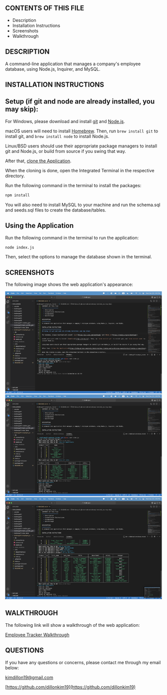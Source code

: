 CONTENTS OF THIS FILE
---------------------
  * Description
  * Installation Instructions
  * Screenshots
  * Walkthrough
  
DESCRIPTION
-----------
A command-line application that manages a company's employee database, using Node.js, Inquirer, and MySQL.

INSTALLATION INSTRUCTIONS
-------------------------
## Setup (if git and node are already installed, you may skip): 

For Windows, please download and install [git](https://git-scm.com/downloads) and [Node.js](https://nodejs.org/en/download/).

macOS users will need to install [Homebrew](https://brew.sh/). Then, run `brew install git` to install git, and `brew install node` to install Node.js.

Linux/BSD users should use their appropriate package managers to install git and Node.js, or build from source if you swing that way.

After that, [clone the Application](https://help.github.com/en/github/creating-cloning-and-archiving-repositories/cloning-a-repository).

When the cloning is done, open the Integrated Terminal in the respective directory. 

Run the following command in the terminal to install the packages: 

```bash
npm install
```

You will also need to install MySQL to your machine and run the schema.sql and seeds.sql files to create the database/tables.

## Using the Application

Run the following command in the terminal to run the application: 

```bash
node index.js
```

Then, select the options to manage the database shown in the terminal. 

SCREENSHOTS
-----------
The following image shows the web application's appearance:

![Screenshot 1](./assets/images/screenshot1.png)
![Screenshot 2](./assets/images/screenshot2.png)
![Screenshot 3](./assets/images/screenshot3.png)

WALKTHROUGH
-----------
The following link will show a walkthrough of the web application: 

[Employee Tracker Walkthrough](https://drive.google.com/file/d/1U5jotfaR9KL03OYJvaqZKGYMcxb8zm2W/view)

QUESTIONS
---------
If you have any questions or concerns, please contact me through my email below: 

kimdillon19@gmail.com

[https://github.com/dillonkim19](https://github.com/dillonkim19)